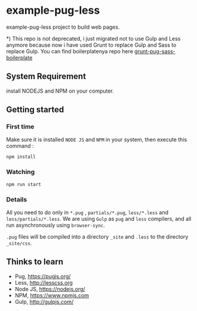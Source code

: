 # example-pug-less
example-pug-less project to build web pages.

*) This repo is not deprecated, i just migrated not to use Gulp and Less anymore because now i have used Grunt to replace Gulp and Sass to replace Gulp. You can find boilerplatenya repo here [grunt-pug-sass-boilerplate](https://github.com/yussan/grunt-pug-sass-boilerplate)

## System Requirement
install NODEJS and NPM on your computer.

## Getting started 
### First time
Make sure it is installed `NODE JS` and `NPM` in your system, then execute this command :
```
npm install
```

### Watching
```
npm run start
```

### Details 
All you need to do only in `*.pug` , `partials/*.pug`, `less/*.less` and `less/partials/*.less`. 
We are using `Gulp` as `pug` and `less` compilers, and all run asynchronously using `browser-sync`.

`.pug` files will be compiled into a directory `_site` and `.less` to the directory `_site/css`.
 

## Thinks to learn 
- Pug, https://pugjs.org/
- Less, http://lesscss.org
- Node JS, https://nodejs.org/
- NPM, https://www.npmjs.com
- Gulp, http://gulpjs.com/
